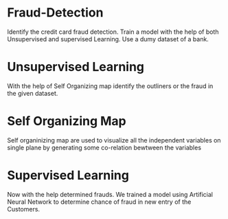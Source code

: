 # Fraud-Detection
Identify the credit card fraud detection. 
Train a model with the help of both Unsupervised and supervised Learning.
Use a dumy dataset of a bank.

# Unsupervised Learning 
With the help of Self Organizing map identify the outliners or the fraud in the given dataset.

# Self Organizing Map 
Self organinizing map are used to visualize all the independent variables on single plane by generating some co-relation bewtween the
variables

# Supervised Learning 
Now with the help determined frauds. We trained a model using Artificial Neural Network to determine chance of fraud in new entry of the Customers.
